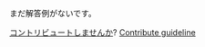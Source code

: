 
まだ解答例がないです。

[コントリビュートしませんか](https://github.com/BFEdev/BFE.dev-solutions/blob/main/problem/traverse-dom-level-by-level_ja.md)?  [Contribute guideline](https://github.com/BFEdev/BFE.dev-solutions#how-to-contribute)
